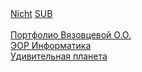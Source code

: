  <HTML style="width:100%;height:100%;">
 <head>
 </head>
  <body>
<a href= "/nicht/">Nicht</a>
<a href= "/sub/">SUB</a>
   <br><br>
<a href= "/VyazovcevaOO/">Портфолио Вязовцевой О.О.</a> <br>
<a href= "/informatika/">ЭОР Информатика</a> <br>
<a href= "/planeta/">Удивительная планета</a> <br>
  </body>
 </HTML>
